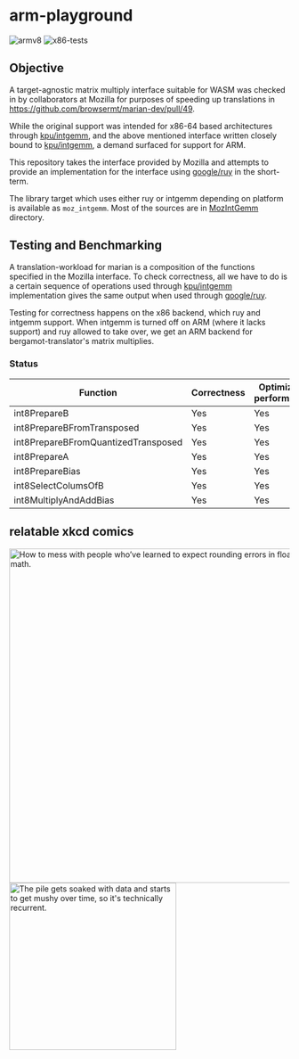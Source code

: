 # arm-playground

![armv8](https://github.com/jerinphilip/arm-playground/actions/workflows/arm-compiles.yml/badge.svg)
![x86-tests](https://github.com/jerinphilip/arm-playground/actions/workflows/tests.yml/badge.svg)


## Objective

A target-agnostic matrix multiply interface suitable for WASM was checked in by
collaborators at Mozilla for purposes of speeding up translations in
https://github.com/browsermt/marian-dev/pull/49.

While the original support was intended for x86-64 based architectures through
[kpu/intgemm](https://github.com/kpu/intgemm), and the above mentioned
interface written closely bound to
[kpu/intgemm](https://github.com/kpu/intgemm), a demand surfaced for support for ARM.

This repository takes the interface provided by Mozilla and attempts to provide an
implementation for the interface using
[google/ruy](https://github.com/google/ruy/) in the short-term.

The library target which uses either ruy or intgemm depending on platform is
available as `moz_intgemm`. Most of the sources are in
[MozIntGemm](./MozIntGemm) directory.

## Testing and Benchmarking

A translation-workload for marian is a composition of the functions specified
in the Mozilla interface. To check correctness, all we have to do is a certain
sequence of operations used through
[kpu/intgemm](https://github.com/kpu/intgemm) implementation gives the same
output when used through [google/ruy](https://github.com/google/ruy).

Testing for correctness happens on the x86 backend, which ruy and intgemm
support.  When intgemm is turned off on ARM (where it lacks support) and ruy
allowed to take over, we get an ARM backend for bergamot-translator's matrix multiplies.

### Status

| Function                            | Correctness | Optimized for performance(?) |
| ----------------------------------- | ------------| --------------------------   |
| int8PrepareB                        | Yes         | Yes                          |
| int8PrepareBFromTransposed          | Yes         | Yes                          |
| int8PrepareBFromQuantizedTransposed | Yes         | Yes                          |
| int8PrepareA                        | Yes         | Yes                          |
| int8PrepareBias                     | Yes         | Yes                          |
| int8SelectColumsOfB                 | Yes         | Yes                          |
| int8MultiplyAndAddBias              | Yes         | Yes                          |


## relatable xkcd comics 

<img width="600" alt="How to mess with people who’ve learned to expect rounding errors in floating-point math." src="https://imgs.xkcd.com/comics/e_to_the_pi_minus_pi.png">

<img width="300" alt="The pile gets soaked with data and starts to get mushy over time, so it's technically recurrent." src="https://imgs.xkcd.com/comics/machine_learning.png">

